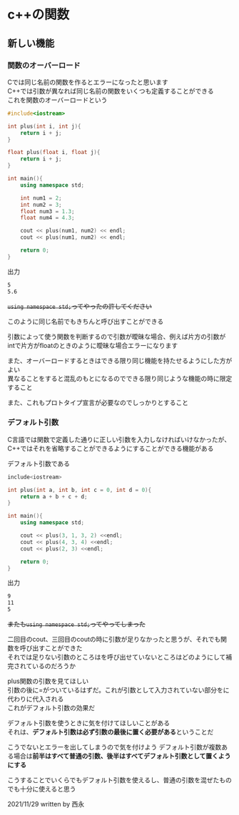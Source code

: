 # c++の関数

## 新しい機能

### 関数のオーバーロード

Cでは同じ名前の関数を作るとエラーになったと思います  
C++では引数が異なれば同じ名前の関数をいくつも定義することができる  
これを関数のオーバーロードという

```C++
#include<iostream>

int plus(int i, int j){
    return i + j;
}

float plus(float i, float j){
    return i + j;
}

int main(){
    using namespace std;

    int num1 = 2;
    int num2 = 3;
    float num3 = 1.3;
    float num4 = 4.3;

    cout << plus(num1, num2) << endl;
    cout << plus(num1, num2) << endl;

    return 0;
}
```

出力

```markdown
5
5.6
```

~~`using namespace std;`ってやったの許してください~~

このように同じ名前でもきちんと呼び出すことができる

引数によって使う関数を判断するので引数が曖昧な場合、例えば片方の引数がintで片方がfloatのときのように曖昧な場合エラーになります

また、オーバーロードするときはできる限り同じ機能を持たせるようにした方がよい  
異なることをすると混乱のもとになるのでできる限り同じような機能の時に限定すること

また、これもプロトタイプ宣言が必要なのでしっかりとすること

### デフォルト引数

C言語では関数で定義した通りに正しい引数を入力しなければいけなかったが、C++ではそれを省略することができるようにすることができる機能がある

デフォルト引数である

```c++
include<iostream>

int plus(int a, int b, int c = 0, int d = 0){
    return a + b + c + d;
}

int main(){
    using namespace std;

    cout << plus(3, 1, 3, 2) <<endl;
    cout << plus(4, 3, 4) <<endl;
    cout << plus(2, 3) <<endl;

    return 0;
}
```

出力

```markdown
9
11
5
```

~~またも`using namespace std;`ってやってしまった~~

二回目のcout、三回目のcoutの時に引数が足りなかったと思うが、それでも関数を呼び出すことができた  
それでは足りない引数のところはを呼び出せていないところはどのようにして補完されているのだろうか

plus関数の引数を見てほしい  
引数の後に=がついているはずだ。これが引数として入力されていない部分をに代わりに代入される  
これがデフォルト引数の効果だ

デフォルト引数を使うときに気を付けてほしいことがある  
それは、**デフォルト引数は必ず引数の最後に置く必要がある**ということだ

こうでないとエラーを出してしまうので気を付けよう
デフォルト引数が複数ある場合は**前半はすべて普通の引数、後半はすべてデフォルト引数として置くようにする**

こうすることでいくらでもデフォルト引数を使えるし、普通の引数を混ぜたものでも十分に使えると思う

2021/11/29
written by 西永

